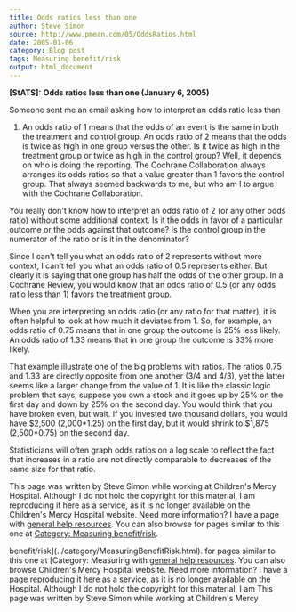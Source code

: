```yaml
---
title: Odds ratios less than one
author: Steve Simon
source: http://www.pmean.com/05/OddsRatios.html
date: 2005-01-06
category: Blog post
tags: Measuring benefit/risk
output: html_document
---
```

**[StATS]:** **Odds ratios less than one (January 6,
2005)**

Someone sent me an email asking how to interpret an odds ratio less than
1. An odds ratio of 1 means that the odds of an event is the same in
both the treatment and control group. An odds ratio of 2 means that the
odds is twice as high in one group versus the other. Is it twice as high
in the treatment group or twice as high in the control group? Well, it
depends on who is doing the reporting. The Cochrane Collaboration always
arranges its odds ratios so that a value greater than 1 favors the
control group. That always seemed backwards to me, but who am I to argue
with the Cochrane Collaboration.

You really don\'t know how to interpret an odds ratio of 2 (or any other
odds ratio) without some additional context. Is it the odds in favor of
a particular outcome or the odds against that outcome? Is the control
group in the numerator of the ratio or is it in the denominator?

Since I can\'t tell you what an odds ratio of 2 represents without more
context, I can\'t tell you what an odds ratio of 0.5 represents either.
But clearly it is saying that one group has half the odds of the other
group. In a Cochrane Review, you would know that an odds ratio of 0.5
(or any odds ratio less than 1) favors the treatment group.

When you are interpreting an odds ratio (or any ratio for that matter),
it is often helpful to look at how much it deviates from 1. So, for
example, an odds ratio of 0.75 means that in one group the outcome is
25% less likely. An odds ratio of 1.33 means that in one group the
outcome is 33% more likely.

That example illustrate one of the big problems with ratios. The ratios
0.75 and 1.33 are directly opposite from one another (3/4 and 4/3), yet
the latter seems like a larger change from the value of 1. It is like
the classic logic problem that says, suppose you own a stock and it goes
up by 25% on the first day and down by 25% on the second day. You would
think that you have broken even, but wait. If you invested two thousand
dollars, you would have \$2,500 (2,000\*1.25) on the first day, but it
would shrink to \$1,875 (2,500\*0.75) on the second day.

Statisticians will often graph odds ratios on a log scale to reflect the
fact that increases in a ratio are not directly comparable to decreases
of the same size for that ratio.

This page was written by Steve Simon while working at Children\'s Mercy
Hospital. Although I do not hold the copyright for this material, I am
reproducing it here as a service, as it is no longer available on the
Children\'s Mercy Hospital website. Need more information? I have a page
with [general help resources](../GeneralHelp.html). You can also browse
for pages similar to this one at [Category: Measuring
benefit/risk](../category/MeasuringBenefitRisk.html).
<!---More--->
benefit/risk](../category/MeasuringBenefitRisk.html).
for pages similar to this one at [Category: Measuring
with [general help resources](../GeneralHelp.html). You can also browse
Children\'s Mercy Hospital website. Need more information? I have a page
reproducing it here as a service, as it is no longer available on the
Hospital. Although I do not hold the copyright for this material, I am
This page was written by Steve Simon while working at Children\'s Mercy

<!---Do not use
**[StATS]:** **Odds ratios less than one (January 6,
This page was written by Steve Simon while working at Children\'s Mercy
Hospital. Although I do not hold the copyright for this material, I am
reproducing it here as a service, as it is no longer available on the
Children\'s Mercy Hospital website. Need more information? I have a page
with [general help resources](../GeneralHelp.html). You can also browse
for pages similar to this one at [Category: Measuring
benefit/risk](../category/MeasuringBenefitRisk.html).
--->

